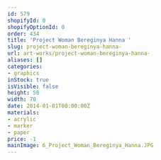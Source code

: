 ```yaml
---
id: 579
shopifyId: 0
shopifyOptionId: 0
order: 434
title: 'Project Woman Bereginya Hanna '
slug: project-woman-bereginya-hanna-
url: art-works/project-woman-bereginya-hanna-
aliases: []
categories:
- graphics
inStock: true
isVisible: false
height: 50
width: 70
date: 2014-01-01T00:00:00Z
materials:
- acrylic
- marker
- paper
price: -1
mainImage: 6_Project_Woman_Bereginya_Hanna.JPG
---
```

